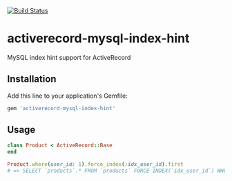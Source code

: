 [![Build Status](https://travis-ci.org/mirakui/activerecord-mysql-index-hint.png)](https://travis-ci.org/mirakui/activerecord-mysql-index-hint)

# activerecord-mysql-index-hint

MySQL index hint support for ActiveRecord

## Installation

Add this line to your application's Gemfile:

```ruby
gem 'activerecord-mysql-index-hint'
```

## Usage

```ruby
class Product < ActiveRecord::Base
end

Product.where(user_id: 1).force_index(:idx_user_id).first
# => SELECT `products`.* FROM `products` FORCE INDEX(`idx_user_id`) WHERE `products`.`user_id` = 1 LIMIT 1
```
